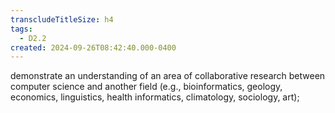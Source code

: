 ```yaml
---
transcludeTitleSize: h4
tags:
  - D2.2
created: 2024-09-26T08:42:40.000-0400
---
```

demonstrate an understanding of an area of collaborative research between computer science and another field (e.g., bioinformatics, geology, economics, linguistics, health informatics, climatology, sociology, art);